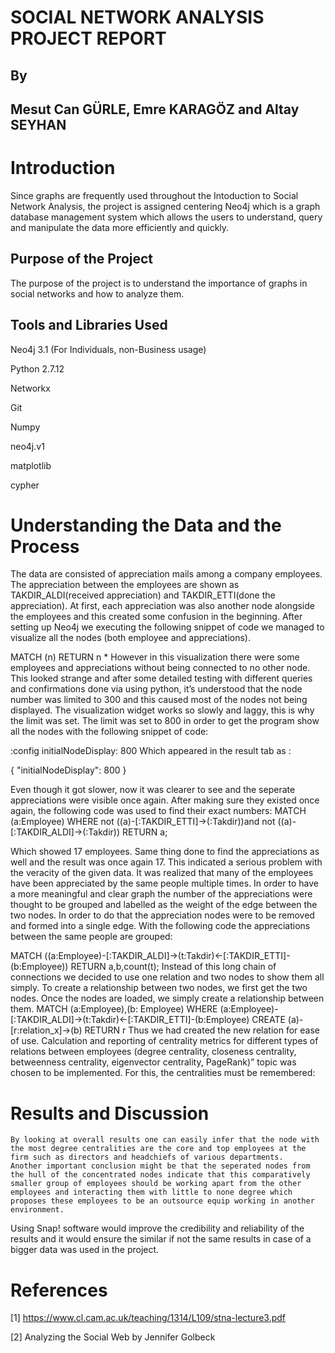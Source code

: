 
# SOCIAL NETWORK ANALYSIS PROJECT REPORT
## By
## Mesut Can GÜRLE, Emre KARAGÖZ and Altay SEYHAN



# Introduction 	

Since graphs are frequently used throughout the Intoduction to Social Network Analysis, the project is assigned centering Neo4j which is a graph database management system which allows the users to understand, query and manipulate the data more efficiently and quickly.

## Purpose of the Project

The purpose of the project is to understand the importance of graphs in social networks and how to analyze them.

## Tools and Libraries Used 

Neo4j 3.1 (For Individuals, non-Business usage)

Python 2.7.12

Networkx

Git

Numpy

neo4j.v1 

matplotlib

cypher

# Understanding the Data and the Process

The data are consisted of appreciation mails among a company employees. The appreciation between the employees are shown as TAKDIR_ALDI(received appreciation) and TAKDIR_ETTI(done the appreciation). 
At first, each appreciation was also another node alongside the employees and this created some confusion in the beginning. 
After setting up Neo4j we executing the following snippet of code we managed to visualize all the nodes (both employee and appreciations). 

MATCH (n) RETURN n *
However in this visualization there were some employees and appreciations without being connected to no other node. This looked strange and after some detailed testing with different queries and confirmations done via using python, it’s understood that the node number was limited to 300 and this caused most of the nodes not being displayed. The visualization widget works so slowly and laggy, this is why the limit was set. The limit was set to 800 in order to get the program show all the nodes with the following snippet of code: 

:config initialNodeDisplay: 800
Which appeared in the result tab as : 

{ 
"initialNodeDisplay": 800 
} 

Even though it got slower, now it was clearer to see and the seperate appreciations were visible once again. After making sure they existed once again, the following code was used to find their exact numbers:
 MATCH (a:Employee) WHERE not ((a)-[:TAKDIR_ETTI]->(:Takdir))and not ((a)-[:TAKDIR_ALDI]->(:Takdir)) RETURN a; 

Which showed 17 employees. Same thing done to find the appreciations as well and the result was once again 17. This indicated a serious problem with the veracity of the given data. 
It was realized that many of the employees have been appreciated by the same people multiple times. In order to have a more meaningful and clear graph the number of the appreciations were thought to be grouped and labelled as the weight of the edge between the two nodes. In order to do that the appreciation nodes were to be removed and formed into a single edge. 
With the following code the appreciations between the same people are grouped: 

MATCH ((a:Employee)-[:TAKDIR_ALDI]->(t:Takdir)<-[:TAKDIR_ETTI]-(b:Employee)) RETURN a,b,count(t);
	Instead of this long chain of connections we decided to use one relation and two nodes to show them all simply. To create a relationship between two nodes, we first get the two nodes. Once the nodes are loaded, we simply create a relationship between them.
MATCH (a:Employee),(b: Employee)
WHERE (a:Employee)-[:TAKDIR_ALDI]->(t:Takdir)<-[:TAKDIR_ETTI]-(b:Employee)
CREATE (a)-[r:relation_x]->(b)
RETURN r
	Thus we had created the new relation for ease of use.
Calculation and reporting of centrality metrics for different types of relations between employees (degree centrality, closeness centrality, betweenness centrality, eigenvector centrality, PageRank)” topic was chosen to be implemented.
For this, the centralities must be remembered:

# Results and Discussion

	By looking at overall results one can easily infer that the node with the most degree centralities are the core and top employees at the firm such as directors and headchiefs of various departments.
	Another important conclusion might be that the seperated nodes from the hull of the concentrated nodes indicate that this comparatively smaller group of employees should be working apart from the other employees and interacting them with little to none degree which proposes these employees to be an outsource equip working in another environment.
Using Snap! software would improve the credibility and reliability of the results and it would ensure the similar if not the same results in case of a bigger data was used in the project.

# References 
[1] https://www.cl.cam.ac.uk/teaching/1314/L109/stna-lecture3.pdf

[2] Analyzing the Social Web by Jennifer Golbeck